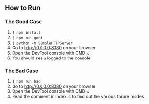 ## How to Run

### The Good Case

1. `$ npm install`
2. `$ npm run good`
3. `$ python -m SimpleHTTPServer`
4. Go to http://0.0.0.0:8080 on your browser
5. Open the DevTool console with CMD-J
6. You should see `a` logged to the console

### The Bad Case

1. `$ npm run bad`
2. Go to http://0.0.0.0:8080 on your browser
3. Open the DevTool console with CMD-J
4. Read the comment in index.js to find out the various failure modes
